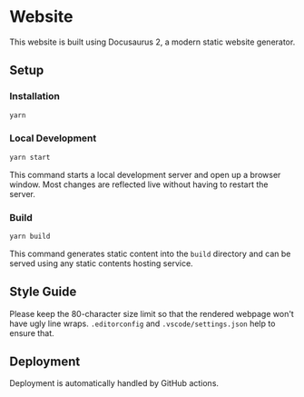 # Website

This website is built using Docusaurus 2, a modern static website generator.

## Setup

### Installation

```bash
yarn
```

### Local Development

```bash
yarn start
```

This command starts a local development server and open up a browser window.
Most changes are reflected live without having to restart the server.

### Build

```bash
yarn build
```

This command generates static content into the `build` directory and can be
served using any static contents hosting service.

## Style Guide

Please keep the 80-character size limit so that the rendered webpage won't have
ugly line wraps. `.editorconfig` and `.vscode/settings.json` help to ensure
that.

## Deployment

Deployment is automatically handled by GitHub actions.

